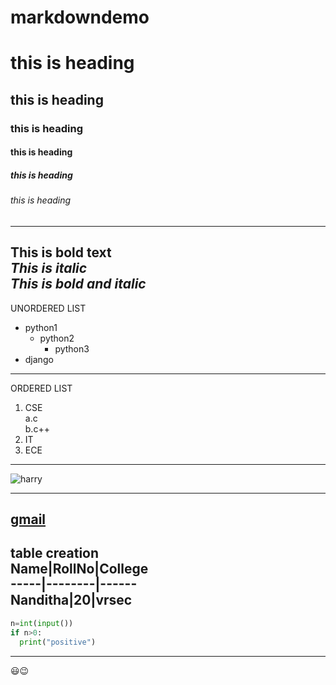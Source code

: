# markdowndemo
# this is heading
## this is heading
### this is heading
#### this is heading
##### this is heading
###### this is heading
-----------------------------------------------
**This is bold text**  
*This is italic*  
***This is bold and italic***  
-------------------------------------------------
UNORDERED LIST
- python1
    - python2
      - python3
- django
-------------------------------------------------
ORDERED LIST
1. CSE  
  a.c  
  b.c++  
2. IT  
3. ECE  
--------------------------------------------------
![harry](https://2.bp.blogspot.com/-J6C_NJrz8Hk/VerTGOpiP2I/AAAAAAAAGME/IxzURqOUqqw/s1600/Harry%2Bpotter%2Biphone%2Bwallpaper.jpg)

----------------------------------------------------------------------------------
[gmail](https://gmail.com)
------------------------------------------------------------------------------
table creation  
Name|RollNo|College  
-----|--------|------  
Nanditha|20|vrsec  
--------------------------------------------------------------
```python
n=int(input())
if n>0:
  print("positive")
```
------------------------------------
:smiley::wink:
